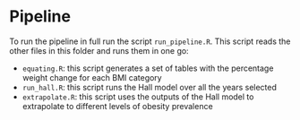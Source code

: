 
# Pipeline

To run the pipeline in full run the script `run_pipeline.R`. This script reads the other files in this folder and runs them in one go: 

* `equating.R`: this script generates a set of tables with the percentage weight change for each BMI category
* `run_hall.R`: this script runs the Hall model over all the years selected
* `extrapolate.R`: this script uses the outputs of the Hall model to extrapolate to different levels of obesity prevalence
